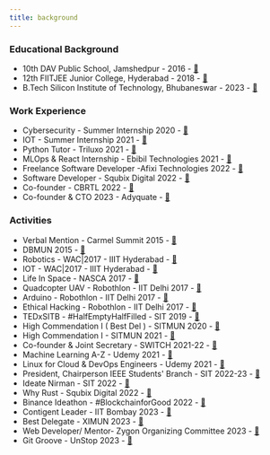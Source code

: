 ```yaml
---
title: background
---
```


### Educational Background

- 10th DAV Public School, Jamshedpur - 2016 - [🔗](https://drive.google.com/file/d/12Nwsc_b1iR7ZO70Oh-c7T9ImnDcg_GL4/view?usp=sharing)
- 12th FIITJEE Junior College, Hyderabad - 2018  - [🔗](https://drive.google.com/file/d/1GYaQYoUpT1h76NqwHfml-aByx4YrshfK/view?usp=sharing)
- B.Tech Silicon Institute of Technology, Bhubaneswar - 2023 - [🔗]()

### Work Experience

- Cybersecurity - Summer Internship 2020 - [🔗](https://drive.google.com/file/d/1a68XtgS5uDUxSsAYS933G-HfGM07kGUK/view?usp=sharing)
- IOT - Summer Internship 2021 - [🔗](https://drive.google.com/file/d/18hbsEls6Ti3vFM64GCmf8Y-hIz08NHAA/view?usp=sharing)
- Python Tutor - Triluxo 2021 - [🔗](https://drive.google.com/file/d/1QtlOYWOXRhybfRIgOV-px3bPdye2M_cW/view?usp=sharing)
- MLOps & React Internship - Ebibil Technologies 2021 - [🔗](https://drive.google.com/file/d/1povslBn3QFW9GvSJSvPLF3UqN1-2DBuI/view?usp=sharing)
- Freelance Software Developer -Afixi Technologies 2022 - [🔗]()
- Software Developer - Squbix Digital 2022 - [🔗](https://drive.google.com/file/d/1Pr6ttzQEk0Bj83pxCafFloiKx7KYOLJX/view?usp=sharing)
- Co-founder - CBRTL 2022 - [🔗](https://cbrtl.github.io/)
- Co-founder & CTO 2023 - Adyquate - [🔗](https://adyquate.com/)

### Activities

- Verbal Mention - Carmel Summit 2015 - [🔗](https://drive.google.com/file/d/1tB5BhhxyfFI4ZGXqUUqqAgwwz8GItF3R/view?usp=sharing)
- DBMUN 2015 - [🔗](https://drive.google.com/file/d/1Q_VKZvBaNKGkLvXJB_O2Tz9zrWRWqpxW/view?usp=sharing)
- Robotics - WAC|2017 - IIIT Hyderabad - [🔗](https://drive.google.com/file/d/1ah39XzFJcXEOMKJ7zhf-lxNRsVo_FoZJ/view?usp=sharing)
- IOT - WAC|2017 - IIIT Hyderabad - [🔗](https://drive.google.com/file/d/1ah39XzFJcXEOMKJ7zhf-lxNRsVo_FoZJ/view?usp=sharing)
- Life In Space - NASCA 2017 - [🔗](https://drive.google.com/file/d/1hQffr-hLFVeeAo_9Dkvmaq87Vm911YNc/view?usp=sharing)
- Quadcopter UAV - Robothlon - IIT Delhi 2017 - [🔗](https://drive.google.com/file/d/1l2OJHdRoMyoC82yqap_zMMCxcmC328Qz/view?usp=sharing)
- Arduino - Robothlon - IIT Delhi 2017 - [🔗](https://drive.google.com/file/d/1l2OJHdRoMyoC82yqap_zMMCxcmC328Qz/view?usp=sharing)
- Ethical Hacking - Robothlon - IIT Delhi 2017 - [🔗](https://drive.google.com/file/d/1l2OJHdRoMyoC82yqap_zMMCxcmC328Qz/view?usp=sharing)
- TEDxSITB - #HalfEmptyHalfFilled - SIT 2019 - [🔗](https://drive.google.com/file/d/1gR4mUn0_gmW-SlzKR3x3xHLJiC_FHauu/view?usp=sharing)
- High Commendation I ( Best Del ) - SITMUN 2020 - [🔗](https://drive.google.com/file/d/1nbwySBjw8uUQH9bWY_vR0SeXt8x4B54M/view?usp=sharing)
- High Commendation I - SITMUN 2021 - [🔗](https://drive.google.com/file/d/1RI8fXtCTYrlYlX-dnGvfQQ76CHx0AEaq/view?usp=sharing)
- Co-founder & Joint Secretary - SWITCH 2021-22 - [🔗](https://drive.google.com/file/d/1Zub7ui2WCRYgN7tM0G8p-dbeFLirGR-d/view?usp=sharing)
- Machine Learning A-Z - Udemy 2021 - [🔗](https://www.udemy.com/certificate/UC-adb61864-cce8-4666-b69a-3928567bc557/)
- Linux for Cloud & DevOps Engineers - Udemy 2021 - [🔗](https://www.udemy.com/certificate/UC-43d4c49a-155a-4b08-8524-ed7cae15e55e/)
- President, Chairperson IEEE Students' Branch - SIT 2022-23 - [🔗]()
- Ideate Nirman - SIT 2022 - [🔗](https://drive.google.com/file/d/1i--TyXYDPxMN5IbokTzFoTGE4K-rnpXM/view?usp=share_link)
- Why Rust - Squbix Digital 2022 - [🔗](https://www.linkedin.com/posts/anubhabpatnaik0530_i-hosted-a-tech-talk-last-week-and-it-went-activity-6987708219385122816-aq9z?utm_source=share&utm_medium=member_desktop)
- Binance Ideathon - #BlockchainforGood 2022 - [🔗](https://drive.google.com/file/d/1IcDC_7L4bw-PPsLsNhH9cS2ezDynDAMB/view?usp=share_🔗)
- Contigent Leader - IIT Bombay 2023 - [🔗](https://drive.google.com/file/d/1NMJChzaUcKUKqYJJW3EEGX2WogZyVPJh/view?usp=sharing)
- Best Delegate - XIMUN 2023 - [🔗](https://drive.google.com/file/d/1vTZl3K2kRTJgDgFr3lN5mxSaz7pnwvc2/view?usp=sharing)
- Web Developer/ Mentor- Zygon Organizing Committee 2023 - [🔗](https://drive.google.com/file/d/1Xqf9fN3ABCQli4tqEc39RKe3iXkqf-sx/view?usp=share_link)
- Git Groove - UnStop 2023 - [🔗](https://www.linkedin.com/posts/anubhabpatnaik0530_git-groove-getting-into-the-rhythm-of-version-activity-7050527332519862272-jniz?utm_source=share&utm_medium=member_desktop)
